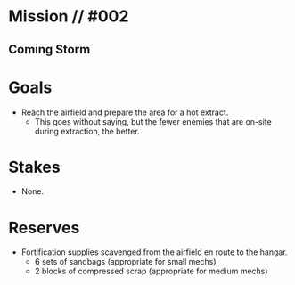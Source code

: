 # Mission // #002
## Coming Storm
# Goals
- Reach the airfield and prepare the area for a hot extract.
  - This goes without saying, but the fewer enemies that are on-site during extraction, the better.

# Stakes
- None.

# Reserves
- Fortification supplies scavenged from the airfield en route to the hangar.
  - 6 sets of sandbags (appropriate for small mechs)
  - 2 blocks of compressed scrap (appropriate for medium mechs)